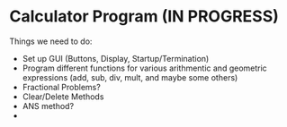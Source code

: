 # Calculator Program (IN PROGRESS)

Things we need to do:
- Set up GUI (Buttons, Display, Startup/Termination)
- Program different functions for various arithmentic and geometric expressions (add, sub, div, mult, and maybe some others)
- Fractional Problems?
- Clear/Delete Methods
- ANS method?
- 
